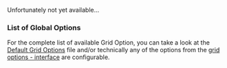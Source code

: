 Unfortunately not yet available...

### List of Global Options
For the complete list of available Grid Option, you can take a look at the [Default Grid Options](https://github.com/ghiscoding/slickgrid-react/blob/master/src/slickgrid-react/global-grid-options.ts) file and/or technically any of the options from the [grid options - interface](https://github.com/ghiscoding/slickgrid-react/blob/master/src/slickgrid-react/models/gridOption.interface.ts) are configurable.
